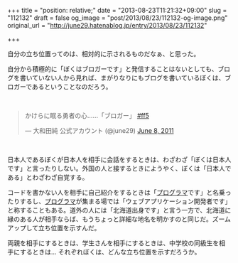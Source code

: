 +++
title = "position: relative;"
date = "2013-08-23T11:21:32+09:00"
slug = "112132"
draft = false
og_image = "post/2013/08/23/112132-og-image.png"
original_url = "http://june29.hatenablog.jp/entry/2013/08/23/112132"

+++

<p>自分の立ち位置ってのは、相対的に示されるものだなぁ、と思った。</p>
<p>自分から積極的に「ぼくはブロガーです」と発信することはないとしても、ブログを書いていない人から見れば、まがりなりにもブログを書いているぼくは、ブロガーであるということなのだろう。</p>
<br>
<p></p>
<blockquote class="twitter-tweet">
<p>かけらに眠る勇者の心……「ブロガー」 <a href="https://twitter.com/search?q=%23ff5&amp;src=hash">#ff5</a></p>—  大和田純 公式アカウント (@june29) <a href="https://twitter.com/june29/statuses/78446958276116480">June 8, 2011</a>
</blockquote>
<br>
<script async src="//platform.twitter.com/widgets.js" charset="utf-8"></script><p>日本人であるぼくが日本人を相手に会話をするときは、わざわざ「ぼくは日本人です」と言ったりしない。外国の人と接するときにようやく、ぼくは「日本人である」とわざわざ自覚する。</p>
<p>コードを書かない人を相手に自己紹介をするときは「<a class="keyword" href="http://d.hatena.ne.jp/keyword/%A5%D7%A5%ED%A5%B0%A5%E9%A5%DE">プログラマ</a>です」と名乗ったりするし、<a class="keyword" href="http://d.hatena.ne.jp/keyword/%A5%D7%A5%ED%A5%B0%A5%E9%A5%DE">プログラマ</a>が集まる場では「ウェブアプリケーション開発者です」と称することもある。道外の人には「北海道出身です」と言う一方で、北海道に縁のある人が相手ならば、もうちょっと詳細な地名を明かすのと同じだ。ズームアップして立ち位置を示すんだ。</p>
<p>両親を相手にするときは、学生さんを相手にするときは、中学校の同級生を相手にするときは… それぞれぼくは、どんな立ち位置を示すだろうか。</p>